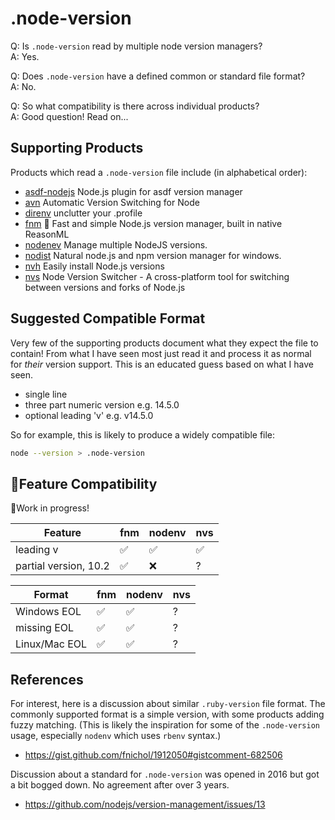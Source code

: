 # .node-version

Q: Is `.node-version` read by multiple node version managers?  
A: Yes.

Q: Does `.node-version` have a defined common or standard file format?  
A: No.

Q: So what compatibility is there across individual products?  
A: Good question! Read on...

## Supporting Products

Products which read a `.node-version` file include (in alphabetical order):

- [asdf-nodejs](https://github.com/asdf-vm/asdf-nodejs) Node.js plugin for asdf version manager
- [avn](https://github.com/wbyoung/avn) Automatic Version Switching for Node
- [direnv](https://github.com/direnv/direnv) unclutter your .profile
- [fnm](https://github.com/Schniz/fnm) 🚀 Fast and simple Node.js version manager, built in native ReasonML
- [nodenev](https://github.com/nodenv/nodenv) Manage multiple NodeJS versions.
- [nodist](https://github.com/nullivex/nodist) Natural node.js and npm version manager for windows.
- [nvh](https://github.com/shadowspawn/nvh) Easily install Node.js versions
- [nvs](https://github.com/jasongin/nvs) Node Version Switcher - A cross-platform tool for switching between versions and forks of Node.js

## Suggested Compatible Format

Very few of the supporting products document what they expect the file to contain! From what I have seen most just read it and process it as normal for _their_ version support. This is an educated guess based on what I have seen.

- single line
- three part numeric version e.g. 14.5.0
- optional leading 'v' e.g. v14.5.0

So for example, this is likely to produce a widely compatible file:

```bash
node --version > .node-version
```

## 🚧Feature Compatibility

🚧Work in progress!

| Feature  | fnm | nodenv | nvs |
| -------- | --- | ------ | --- |
| leading v  | :white_check_mark:  | :white_check_mark:  | :white_check_mark:  |
| partial version, 10.2 | :white_check_mark:  | :x: |  ? |

| Format  | fnm | nodenv | nvs |
| -------- | --- | ------ | --- |
| Windows EOL  | :white_check_mark:  | :white_check_mark:  | ? |
| missing EOL | :white_check_mark:  | :white_check_mark:  | ? |
| Linux/Mac EOL | :white_check_mark:  | :white_check_mark:  | ? |

## References

For interest, here is a discussion about similar `.ruby-version` file format. The commonly supported format is a simple version, with some products adding fuzzy matching. (This is likely the inspiration for some of the `.node-version` usage, especially `nodenv` which uses `rbenv` syntax.)

- <https://gist.github.com/fnichol/1912050#gistcomment-682506>

Discussion about a standard for `.node-version` was opened in 2016 but got a bit bogged down. No agreement after over 3 years.

- <https://github.com/nodejs/version-management/issues/13>
